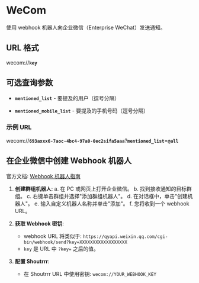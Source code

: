 # WeCom

使用 webhook 机器人向企业微信（Enterprise WeChat）发送通知。

## URL 格式

<span class="bk">wecom://**`key`**</span>

## 可选查询参数

- **`mentioned_list`** - 要提及的用户（逗号分隔）

- **`mentioned_mobile_list`** - 要提及的手机号码（逗号分隔）

### 示例 URL

<span class="bk">wecom://**`693axxx6-7aoc-4bc4-97a0-0ec2sifa5aaa`**?**`mentioned_list`**=**`@all`**</span>

## 在企业微信中创建 Webhook 机器人

官方文档: [Webhook 机器人指南](https://developer.work.weixin.qq.com/document/path/99110)

1. **创建群组机器人**:
   a. 在 PC 或网页上打开企业微信。
   b. 找到接收通知的目标群组。
   c. 右键单击群组并选择"添加群组机器人"。
   d. 在对话框中，单击"创建机器人"。
   e. 输入自定义机器人名称并单击"添加"。
   f. 您将收到一个 webhook URL。

2. **获取 Webhook 密钥**:

   - webhook URL 将类似于: `https://qyapi.weixin.qq.com/cgi-bin/webhook/send?key=XXXXXXXXXXXXXXXXXX`
   - `key` 是 URL 中 `?key=` 之后的值。

3. **配置 Shoutrrr**:
   - 在 Shoutrrr URL 中使用密钥: `wecom://YOUR_WEBHOOK_KEY`
